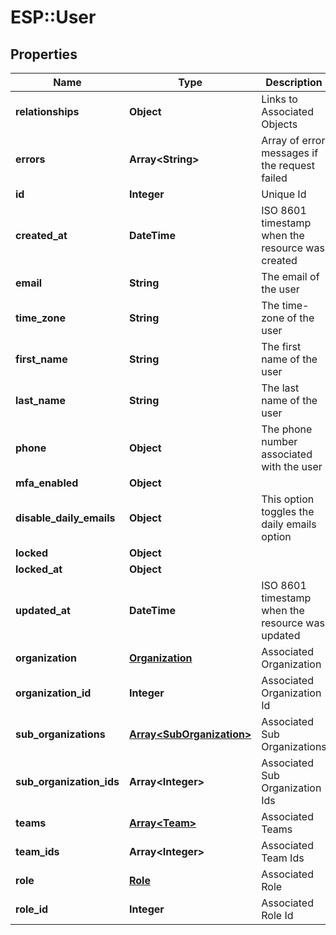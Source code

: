 # ESP::User

## Properties
Name | Type | Description | Notes
------------ | ------------- | ------------- | -------------
**relationships** | **Object** | Links to Associated Objects | [optional] 
**errors** | **Array&lt;String&gt;** | Array of error messages if the request failed | [optional] 
**id** | **Integer** | Unique Id | 
**created_at** | **DateTime** | ISO 8601 timestamp when the resource was created | 
**email** | **String** | The email of the user | 
**time_zone** | **String** | The time-zone of the user | 
**first_name** | **String** | The first name of the user | 
**last_name** | **String** | The last name of the user | 
**phone** | **Object** | The phone number associated with the user | 
**mfa_enabled** | **Object** |  | 
**disable_daily_emails** | **Object** | This option toggles the daily emails option | 
**locked** | **Object** |  | 
**locked_at** | **Object** |  | 
**updated_at** | **DateTime** | ISO 8601 timestamp when the resource was updated | 
**organization** | [**Organization**](Organization.md) | Associated Organization | 
**organization_id** | **Integer** | Associated Organization Id | 
**sub_organizations** | [**Array&lt;SubOrganization&gt;**](SubOrganization.md) | Associated Sub Organizations | 
**sub_organization_ids** | **Array&lt;Integer&gt;** | Associated Sub Organization Ids | 
**teams** | [**Array&lt;Team&gt;**](Team.md) | Associated Teams | 
**team_ids** | **Array&lt;Integer&gt;** | Associated Team Ids | 
**role** | [**Role**](Role.md) | Associated Role | 
**role_id** | **Integer** | Associated Role Id | 


